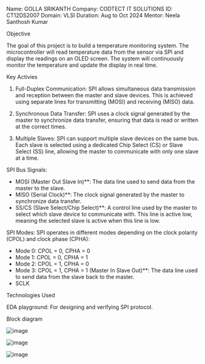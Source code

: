 Name: GOLLA SRIKANTH
Company: CODTECT IT SOLUTIONS
ID: CT12DS2007
Domain: VLSI
Duration: Aug to Oct 2024
Mentor: Neela Santhosh Kumar

Objective

The goal of this project is to build a temperature monitoring system. The microcontroller will read temperature data from the sensor via SPI and display the readings on an OLED screen. The system will continuously monitor the temperature and update the display in real time.

Key Activies

1. Full-Duplex Communication: SPI allows simultaneous data transmission and reception between the master and slave devices. This is achieved using separate lines for transmitting (MOSI) and receiving (MISO) data.

2. Synchronous Data Transfer: SPI uses a clock signal generated by the master to synchronize data transfer, ensuring that data is read or written at the correct times.

3. Multiple Slaves: SPI can support multiple slave devices on the same bus. Each slave is selected using a dedicated Chip Select (CS) or Slave Select (SS) line, allowing the master to communicate with only one slave at a time.

 SPI Bus Signals:
- MOSI (Master Out Slave In)**: The data line used to send data from the master to the slave.
- MISO (Serial Clock)**: The clock signal generated by the master to synchronize data transfer.
- SS/CS (Slave Select/Chip Select)**: A control line used by the master to select which slave device to communicate with. This line is active low, meaning the selected slave is active when this line is low.

SPI Modes:
SPI operates in different modes depending on the clock polarity (CPOL) and clock phase (CPHA):
- Mode 0: CPOL = 0, CPHA = 0
- Mode 1: CPOL = 0, CPHA = 1
- Mode 2: CPOL = 1, CPHA = 0
- Mode 3: CPOL = 1, CPHA = 1 (Master In Slave Out)**: The data line used to send data from the slave back to the master.
- SCLK

Technologies Used

EDA playground: For designing and verifying SPI protocol.

Block diagram

![image](https://github.com/user-attachments/assets/b441f26b-be2f-4a61-888e-88e2238912b2)


![image](https://github.com/user-attachments/assets/f23bf906-b797-4f55-9994-0055885a6817)


![image](https://github.com/user-attachments/assets/7b65c9a2-9594-4d1a-9a34-cf2aca20f8d9)





